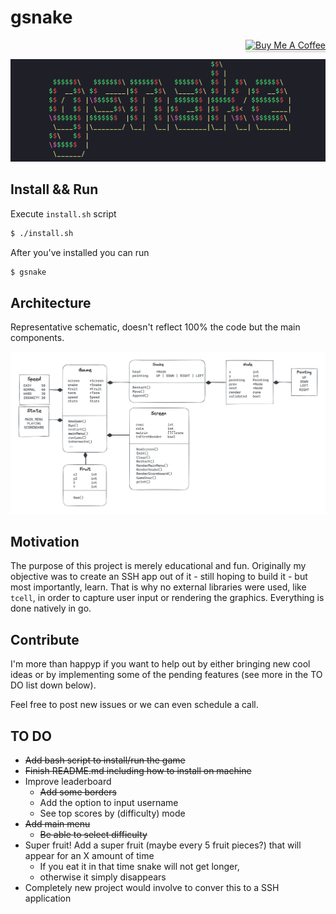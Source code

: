 # gsnake

<div align="right">
    <a href="https://www.buymeacoffee.com/gbraad" target="_blank"><img src="https://www.buymeacoffee.com/assets/img/custom_images/orange_img.png" alt="Buy Me A Coffee" style="height: 41px !important;width: 174px !important;box-shadow: 0px 3px 2px 0px rgba(190, 190, 190, 0.5) !important;-webkit-box-shadow: 0px 3px 2px 0px rgba(190, 190, 190, 0.5) !important;" ></a>
</div> 

![GSNAKE](media/gsnake.png)

## Install && Run 
Execute `install.sh` script 

```bash
$ ./install.sh
```

After you've installed you can run
```bash 
$ gsnake 
```

## Architecture 
Representative schematic, doesn't reflect 100% the code but the main components.

![architecture](media/architecture.png)

## Motivation
The purpose of this project is merely educational and fun. Originally my objective was to create an SSH app out of it - still hoping to build it - but most importantly, learn. That is why no external libraries were used, like `tcell`, in order to capture user input or rendering the graphics. Everything is done natively in go.

## Contribute
I'm more than happyp if you want to help out by either bringing new cool ideas or by implementing some of the pending features (see more in the TO DO list down below).

Feel free to post new issues or we can even schedule a call.

## TO DO
- ~~Add bash script to install/run the game~~
- ~~Finish README.md including how to install on machine~~
- Improve leaderboard 
    - ~~Add some borders~~
    - Add the option to input username
    - See top scores by (difficulty) mode
- ~~Add main menu~~
    - ~~Be able to select difficulty~~
- Super fruit! Add a super fruit (maybe every 5 fruit pieces?) that will appear for an X amount of time
    - If you eat it in that time snake will not get longer, 
    - otherwise it simply disappears
- Completely new project would involve to conver this to a SSH application 
